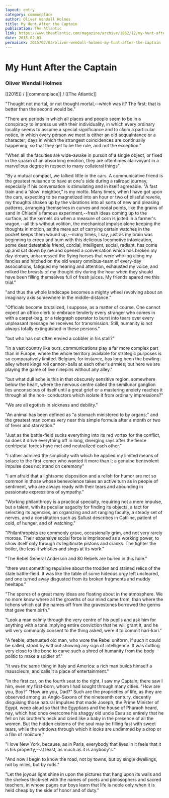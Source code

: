 ```yaml
---
layout: entry
category: commonplace
author: Oliver Wendall Holmes
title: My Hunt After the Captain
publication: The Atlantic
link: https://www.theatlantic.com/magazine/archive/1862/12/my-hunt-after-the-captain/308750/
date: 2015-02-03
permalink: 2015/02/03/oliver-wendall-holmes-my-hunt-after-the-captain
---
```


# My Hunt After the Captain

### Oliver Wendall Holmes

[[2015]] / [[commonplace]] / [[The Atlantic]]

"Thought not mortal, or not thought mortal,--which was it? The first; that is better than the second would be."

"There are periods in which all places and people seem to be in a conspiracy to impress us with their individuality, in which every ordinary locality seems to assume a special significance and to claim a particular notice, in which every person we meet is either an old acquaintance or a character; days in which the strangest coincidences are continually happening, so that they get to be the rule, and not the exception."

"When all the faculties are wide-awake in pursuit of a single object, or fixed in the spasm of an absorbing emotion, they are oftentimes clairvoyant in a marvellous degree in respect to many collateral things"

"By a mutual compact, we talked little in the cars. A communicative friend is the greatest nuisance to have at one's side during a railroad journey, especially if his conversation is stimulating and in itself agreeable. "A fast train and a 'slow' neighbor," is my motto. Many times, when I have got upon the cars, expecting to be magnetized into an hour or two of blissful reverie, my thoughts shaken up by the vibrations into all sorts of new and pleasing patterns, arranging themselves in curves and nodal points, like the grains of sand in Chladni's famous experiment,--fresh ideas coming up to the surface, as the kernels do when a measure of corn is jolted in a farmer's wagon,--all this without volition, the mechanical impulse alone keeping the thoughts in motion, as the mere act of carrying certain watches in the pocket keeps them wound up,--many times, I say, just as my brain was beginning to creep and hum with this delicious locomotive intoxication, some dear detestable friend, cordial, intelligent, social, radiant, has come up and sat down by me and opened a conversation which has broken my day-dream, unharnessed the flying horses that were whirling along my fancies and hitched on the old weary omnibus-team of every-day associations, fatigued my hearing and attention, exhausted my voice, and milked the breasts of my thought dry during the hour when they should have been filling themselves full of fresh juices. My friends spared me this trial."

"and thus the whole landscape becomes a mighty wheel revolving about an imaginary axis somewhere in the middle-distance."
 
"Officials become brutalized, I suppose, as a matter of course. One cannot expect an office clerk to embrace tenderly every stranger who comes in with a carpet-bag, or a telegraph operator to burst into tears over every unpleasant message he receives for transmission. Still, humanity is not always totally extinguished in these persons."

"but who has not often envied a cobbler in his stall?"
 
"In a vast country like ours, communications play a far more complex part than in Europe, where the whole territory available for strategic purposes is so comparatively limited. Belgium, for instance, has long been the bowling-alley where kings roll cannon-balls at each other's armies; but here we are playing the game of live ninepins without any alley."

"but what dull ache is this in that obscurely sensitive region, somewhere below the heart, where the nervous centre called the semilunar ganglion lies unconscious of itself until a great grief or a mastering anxiety reaches it through all the non- conductors which isolate it from ordinary impressions?"
 
"We are all egotists in sickness and debility."

"An animal has been defined as "a stomach ministered to by organs;" and the greatest man comes very near this simple formula after a month or two of fever and starvation."

"Just as the battle-field sucks everything into its red vortex for the conflict, so does it drive everything off in long, diverging rays after the fierce centripetal forces have met and neutralized each other."

"I rather admired the simplicity with which he applied my limited means of solace to the first-comer who wanted it more than I; a genuine benevolent impulse does not stand on ceremony"

"I am afraid that a lightsome disposition and a relish for humor are not so common in those whose benevolence takes an active turn as in people of sentiment, who are always ready with their tears and abounding in passionate expressions of sympathy."

"Working philanthropy is a practical specialty, requiring not a mere impulse, but a talent, with its peculiar sagacity for finding its objects, a tact for selecting its agencies, an organizing and art ranging faculty, a steady set of nerves, and a constitution such as Sallust describes in Catiline, patient of cold, of hunger, and of watching."

"Philanthropists are commonly grave, occasionally grim, and not very rarely morose. Their expansive social force is imprisoned as a working power, to show itself only through its legitimate pistons and cranks. The tighter the boiler, the less it whistles and sings at its work."

"The Rebel General Anderson and 80 Rebels are buried in this hole."

"there was something repulsive about the trodden and stained relics of the stale battle-field. It was like the table of some hideous orgy left uncleared, and one turned away disgusted from its broken fragments and muddy heeltaps."
 
"The spores of a great many ideas are floating about in the atmosphere. We no more know where all the growths of our mind came from, than where the lichens which eat the names off from the gravestones borrowed the germs that gave them birth."
 
"Look a man calmly through the very centre of his pupils and ask him for anything with a tone implying entire conviction that he will grant it, and he will very commonly consent to the thing asked, were it to commit hari-kari."

"A feeble; attenuated old man, who wore the Rebel uniform, if such it could be called, stood by without showing any sign of intelligence. It was cutting very close to the bone to carve such a shred of humanity from the body politic to make a soldier of."

"It was the same thing in Italy and America: a rich man builds himself a mausoleum, and calls it a place of entertainment."

"In the first car, on the fourth seat to the right, I saw my Captain; there saw I him, even my first-born, whom I had sought through many cities. "How are you, Boy?" "How are you, Dad?" Such are the proprieties of life, as they are observed among us Anglo-Saxons of the nineteenth century, decently disguising those natural impulses that made Joseph, the Prime Minister of Egypt, weep aloud so that the Egyptians and the house of Pharaoh heard, nay, which had once overcome his shaggy old uncle Esau so entirely that he fell on his brother's neck and cried like a baby in the presence of all the women. But the hidden cisterns of the soul may be filling fast with sweet tears, while the windows through which it looks are undimmed by a drop or a film of moisture."

"I love New York, because, as in Paris, everybody that lives in it feels that it is his property,--at least, as much as it is anybody's."

"And now I begin to know the road, not by towns, but by single dwellings, not by miles, but by rods."

"Let the joyous light shine in upon the pictures that hang upon its walls and the shelves thick-set with the names of poets and philosophers and sacred teachers, in whose pages our boys learn that life is noble only when it is held cheap by the side of honor and of duty."
